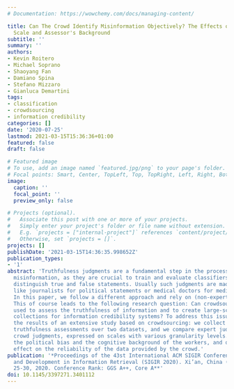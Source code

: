 ```yaml
---
# Documentation: https://wowchemy.com/docs/managing-content/

title: Can The Crowd Identify Misinformation Objectively? The Effects of Judgment
  Scale and Assessor's Background
subtitle: ''
summary: ''
authors:
- Kevin Roitero
- Michael Soprano
- Shaoyang Fan
- Damiano Spina
- Stefano Mizzaro
- Gianluca Demartini
tags:
- classification
- crowdsourcing
- information credibility
categories: []
date: '2020-07-25'
lastmod: 2021-03-15T15:36:36+01:00
featured: false
draft: false

# Featured image
# To use, add an image named `featured.jpg/png` to your page's folder.
# Focal points: Smart, Center, TopLeft, Top, TopRight, Left, Right, BottomLeft, Bottom, BottomRight.
image:
  caption: ''
  focal_point: ''
  preview_only: false

# Projects (optional).
#   Associate this post with one or more of your projects.
#   Simply enter your project's folder or file name without extension.
#   E.g. `projects = ["internal-project"]` references `content/project/deep-learning/index.md`.
#   Otherwise, set `projects = []`.
projects: []
publishDate: '2021-03-15T14:36:35.998652Z'
publication_types:
- '1'
abstract: 'Truthfulness judgments are a fundamental step in the process of fighting
  misinformation, as they are crucial to train and evaluate classifiers that automatically
  distinguish true and false statements. Usually such judgments are made by experts,
  like journalists for political statements or medical doctors for medical statements.
  In this paper, we follow a different approach and rely on (non-expert) crowd workers.
  This of course leads to the following research question: Can crowdsourcing be reliably
  used to assess the truthfulness of information and to create large-scale labeled
  collections for information credibility systems? To address this issue, we present
  the results of an extensive study based on crowdsourcing: we collect thousands of
  truthfulness assessments over two datasets, and we compare expert judgments with
  crowd judgments, expressed on scales with various granularity levels. We also measure
  the political bias and the cognitive background of the workers, and quantify their
  effect on the reliability of the data provided by the crowd.'
publication: '*Proceedings of the 43st International ACM SIGIR Conference on Research
  and Development in Information Retrieval (SIGIR 2020). Xi’an, China (Online). July
  25-30, 2020. Conference Rank: GGS A++, Core A**'
doi: 10.1145/3397271.3401112
---
```

